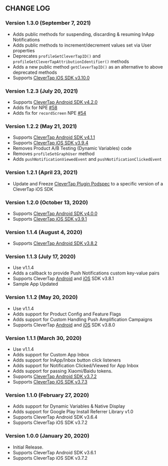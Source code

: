 ## CHANGE LOG

### Version 1.3.0 (September 7, 2021)
* Adds public methods for suspending, discarding & resuming InApp Notifications
* Adds public methods to increment/decrement values set via User properties
* Deprecates `profileGetCleverTapID()` and `profileGetCleverTapAttributionIdentifier()` methods
* Adds a new public method `getCleverTapID()` as an alternative to above deprecated methods
* Supports [CleverTap iOS SDK v3.10.0](https://github.com/CleverTap/clevertap-ios-sdk/releases/tag/3.10.0)

### Version 1.2.3 (July 20, 2021)
* Supports [CleverTap Android SDK v4.2.0](https://github.com/CleverTap/clevertap-android-sdk/releases/tag/core-v4.2.0)
* Adds fix for NPE [#58](https://github.com/CleverTap/clevertap-flutter/issues/58)
* Adds fix for `recordScreen` NPE [#54](https://github.com/CleverTap/clevertap-flutter/issues/54)

### Version 1.2.2 (May 21, 2021)
* Supports [CleverTap Android SDK v4.1.1](https://github.com/CleverTap/clevertap-android-sdk/releases/tag/core-v4.1.1)
* Supports [CleverTap iOS SDK v3.9.4](https://github.com/CleverTap/clevertap-ios-sdk/releases/tag/3.9.4)
* Removes Product A/B Testing (Dynamic Variables) code
* Removes `profileSetGraphUser` method
* Adds `pushNotificationViewedEvent` and `pushNotificationClickedEvent`

### Version 1.2.1 (April 23, 2021)
* Update and Freeze [CleverTap Plugin Podspec](https://github.com/CleverTap/clevertap-flutter/blob/master/ios/clevertap_plugin.podspec) to a specific version of a CleverTap iOS SDK

### Version 1.2.0 (October 13, 2020)
* Supports [CleverTap Android SDK v4.0.0](https://github.com/CleverTap/clevertap-android-sdk/releases/tag/core-v4.0.0)
* Supports [CleverTap iOS SDK v3.9.1](https://github.com/CleverTap/clevertap-ios-sdk/releases/tag/3.9.1)

### Version 1.1.4 (August 4, 2020)
* Supports [CleverTap Android SDK v3.8.2](https://github.com/CleverTap/clevertap-android-sdk/releases/tag/3.8.2)

### Version 1.1.3 (July 17, 2020)
* Use v1.1.4
* Adds a callback to provide Push Notifications custom key-value pairs
* Supports CleverTap [Android](https://github.com/CleverTap/clevertap-android-sdk/releases/tag/3.8.1) and [iOS](https://github.com/CleverTap/clevertap-ios-sdk/releases/tag/3.8.1) SDK v3.8.1
* Sample App Updated

### Version 1.1.2 (May 20, 2020)
* Use v1.1.4
* Adds support for Product Config and Feature Flags
* Adds support for Custom Handling Push Amplification Campaigns
* Supports CleverTap [Android](https://github.com/CleverTap/clevertap-android-sdk/releases/tag/3.8.0) and [iOS](https://github.com/CleverTap/clevertap-ios-sdk/releases/tag/3.8.0) SDK v3.8.0

### Version 1.1.1 (March 30, 2020)
* Use v1.1.4
* Adds support for Custom App Inbox
* Adds support for InApp/Inbox button click listeners
* Adds support for Notification Clicked/Viewed for App Inbox
* Adds support for passing Xiaomi/Baidu tokens.
* Supports [CleverTap Android SDK v3.7.2](https://github.com/CleverTap/clevertap-android-sdk/releases/tag/3.7.2)
* Supports [CleverTap iOS SDK v3.7.3](https://github.com/CleverTap/clevertap-ios-sdk/releases/tag/3.7.3)

### Version 1.1.0 (February 27, 2020)
* Adds support for Dynamic Variables & Native Display
* Adds support for Google Play Install Referrer Library v1.0
* Supports CleverTap Android SDK v3.6.4
* Supports CleverTap iOS SDK v3.7.2

### Version 1.0.0 (January 20, 2020)
* Initial Release.
* Supports CleverTap Android SDK v3.6.1
* Supports CleverTap iOS SDK v3.7.2
